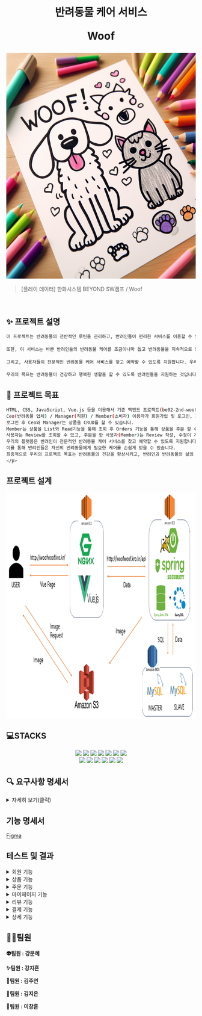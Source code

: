 
<h1 align="center">
반려동물 케어 서비스

Woof </h1>


<div align="center">
<img src="img/main.png" width="600" height="600"/>
</div>


> [플레이 데이터] 한화시스템 BEYOND SW캠프 / Woof


<br>

## ✨ 프로젝트 설명

```sh
이 프로젝트는 반려동물의 전반적인 루틴을 관리하고, 반려인들이 편리한 서비스를 이용할 수 있도록 돕는 서비스를 제공합니다. 이 서비스는 반려동물의 일상, 생활 패턴, 건강 상태 등 다양한 정보를 분석하여 반려인들에게 유용한 피드백과 조언을 제공합니다.

또한, 이 서비스는 바쁜 반려인들의 반려동물 케어를 조금이나마 돕고 반려동물을 지속적으로 모니터링하여 적절한 조치를 취할 수 있도록 돕습니다.

그리고, 사용자들이 전문적인 반려동물 케어 서비스를 찾고 예약할 수 있도록 지원합니다. 우리는 미용, 병원등과 같은 다양한 종류의 서비스를 제공하는 업체들과 협력하여, 사용자들이 그들의 반려동물에게 필요한 케어를 쉽게 찾을 수 있도록 도와줍니다.

우리의 목표는 반려동물이 건강하고 행복한 생활을 할 수 있도록 반려인들을 지원하는 것입니다. 우리는 이 서비스를 통해 반려동물 케어를 더 효과적이고 편리하게 만들기를 희망하고, 반려인과 반려동물이 더 나은 삶을 즐길 수 있도록 돕고자 합니다.
```

## 📌 프로젝트 목표

```sh <p align="left">
HTML, CSS, JavaScript, Vue.js 등을 이용해서 기존 백엔드 프로젝트(be02-2nd-woof-animal_careservice)와 연계하여
Ceo(반려동물 업체) / Manager(직원) / Member(소비자) 이용자가 회원가입 및 로그인, 회원정보수정, 조회가 가능하도록 구현하였습니다.
로그인 후 Ceo와 Manager는 상품을 CRUD를 할 수 있습니다.
Member는 상품을 List와 Read기능을 통해 조회 후 Orders 기능을 통해 상품을 주문 할 수 있습니다.
사용자는 Review를 조회할 수 있고, 주문을 한 사용자(Member)는 Review 작성, 수정이 가능합니다.
우리의 플랫폼은 반려인이 전문적인 반려동물 케어 서비스를 찾고 예약할 수 있도록 지원합니다.
이를 통해 반려인들은 자신의 반려동물에게 필요한 케어를 손쉽게 받을 수 있습니다.
최종적으로 우리의 프로젝트 목표는 반려동물의 건강을 향상시키고, 반려인과 반려동물의 삶의 질을 향상시키는 데 기여하는 것입니다.
</p>
```

## 프로젝트 설계
<img src="img/SystemArchitecture.png" width="800" height="600"/>
<br />

## 💻STACKS
<div align=center>
	<img src="https://img.shields.io/badge/HTML5-E34F26?style=flat&logo=HTML5&logoColor=white" />
	<img src="https://img.shields.io/badge/CSS3-1572B6?style=flat&logo=CSS3&logoColor=white" />
	<img src="https://img.shields.io/badge/JavaScript-F7DF1E?style=flat&logo=JavaScript&logoColor=white" />
  <img src="https://img.shields.io/badge/vuejs-%2335495e.svg?style=flat&logo=vuedotjs&logoColor=%234FC08D" />
<img src="https://img.shields.io/badge/Ununtu-E95420?style=flat&logo=Ubuntu&logoColor=black&color=darkorange">
<img src="https://img.shields.io/badge/nginx-%23009639.svg?style=flat&logo=nginx&logoColor=white"></a>
<img src="https://img.shields.io/badge/Pinia-0285C9?style=flat&color=dark"></a></a>
<br>
<img src="https://img.shields.io/badge/GitHub-181717?style=flat&logo=GitHub&logoColor=white&color=black"></a></a>
<img src="https://img.shields.io/badge/Git-F05032?style=flat&logo=Git&logoColor=white&color=ffa500"></a></a>
<img src="https://img.shields.io/badge/MySQL-4479A1?style=flat&logo=MySQL&logoColor=white"/></a></a>
<img src="https://img.shields.io/badge/Amazon AWS-232F3E?style=flat&logo=AmazonAWS&logoColor=black&color=orange"/></a></a>
<img src="https://img.shields.io/badge/Amazon S3-569A31?style=flat&logo=Amazon S3&logoColor=white&color=red"/></a></a>
<img src="https://img.shields.io/badge/Amazon%20EC2-FF9900?style=flat&logo=Amazon%20EC2&logoColor=white"></a></a>
</div>

## 🔍 요구사항 명세서

<details>
<summary>자세히 보기(클릭)</summary>

[1] 사용자

1. Woof에 회원가입을 할 수 있습니다.
   -> e-mail, PW, 닉네임, 전화번호, 반려동물정보를 입력해야 합니다.
2. 이메일 인증이 완료된 후 로그인 할 수 있습니다.
3. 헤더의 메뉴를 통해 업체조회, 매니저조회, 예약페이지, 상세페이지(About Us), 마이페이지로 이동할 수 있습니다.
4. 업체, 매니저를 선택하여 원하는 시간대에 예약(주문)할 수 있습니다.

[2] 업체 CEO (유치원, 병원, 미용실)
1. Woof에 회원가입을 할 수 있습니다.
   -> 사업자등록번호, PW, 이름, 전화번호, 업체소개를 입력해야 합니다.
2. 업체 등록을 할 수 있습니다
   -> 메뉴바에 업체를 클릭하면 업체List로 이동됩니다. 
   -> CEO 권한이 부여되어있으면 상품등록 버튼이 활성화됩니다.
   -> 가게이름, 상품이름, 전화번호, 가격, 상품설명, 사진등록 모든 사항을 입력해야 합니다.

[3] Woof 매니저
1. Woof에 회원가입을 할 수 있습니다.
   -> e-mail, PW, 닉네임은 필수로 기입하고, 전화번호, 반려동물정보는 선택적으로 기입합니다.
2. 매니저 등록을 할 수 있습니다
   -> 메뉴바에 매니저를 클릭하면 매니저List로 이동됩니다.
   -> 매니저 권한이 부여되어있으면 상품등록 버튼이 활성화 됩니다.
   -> 매니저이름, 성별, 전화번호, 가격, 경력, 사진등록 모든 사항을 입력해야 합니다.

[4] 예약(주문)
1. 고객은 이름, 전화번호, 예약시간, 특이사항(요구사항), 픽업장소(매니저가 반려동물을 픽업할 장소)를 작성합니다.
2. 주문이 완료되면 예약 성공 페이지로 이동합니다.
   -> 성공페이지에서는 예약확인, 예약삭제, 예약수정 버튼을 통해 원하는 서비스가 이용 가능합니다.

[5] 리뷰 (수정중)
1. 사용자는 이용한 업체에 대한 리뷰 작성과 사진 첨부가 가능하다
2. 사용자는 리뷰 열람에 대한 권한 설정을 할 수 있다.
3. 업체는 고객의 리뷰 번호와 별점, 사진을 확인할 수 있다
4. 업체는 고객의 리뷰에 댓글을 작성할 수 있다
5. 리뷰 작성 시 최소 10글자 이상, 사진 선택, 별점 필수
6. 별점이 일정 시간 이상 꾸준히 낮다면 업체는 상위 노출이 되지 않게 패널티를 부여 받는다


[6] 결제
   (미구현)
 
</details>


## 기능 명세서
[Figma](https://www.figma.com/file/yjIBFhdhZncLcf8b86gVjo/woof?type=design&node-id=0%3A1&mode=design&t=yL5aeT6QrqejlCSP-1)


## 테스트 및 결과

<details>
<summary>회원 기능</summary>
<br/>

일반 회원 가입
<br/>
<hr/>
<p align="center">
  <img src="img/public%20signup.png">
</p>
<br/>
일반 회원 로그인
<hr/>
<p align="center">
  <img src="img/public%20login.png">
</p>
<br/>

매니저 회원 가입
<hr/>
<p align="center">
<img src="img/manager%20signup.png"> 
</p>
<br/>

매니저 로그인
<hr/>
<p align="center">
<img src="img/manager%20login.png">
</p>
<br/>

업체 회원 가입
<hr/>
<p align="center">
<img src="img/Ceo%20signup.png">
</p>
<br/>

업체 로그인
<hr/>
<p align="center">
<img src="img/Ceo%20login.png">
</p>
<br/>
</details>



<details>
<summary>상품 기능</summary>

업체 등록
<hr/>
<p align="center">
  <img src="img/product%20create.png">
</p>
<br/>

업체 리스트
<hr/>
<p align="center">
  <img src="img/product%20list.png">
</p>
<br/>

업체 조회
<hr/>
<p align="center">
  <img src="img/product%20read.png">
</p>
<br/>

업체 수정
<hr/>
<p align="center">
  <img src="img/product%20modify.png">
</p>
<br/>

업체 삭제
<hr/>
<p align="center">
  <img src="img/product%20delete.png">
</p>
<br/>

매니저 등록
<hr/>
<p align="center">
  <img src="">
</p>

매니저 리스트
<hr/>
<p align="center">
  <img src="">
</p>

매니저 조회
<hr/>
<p align="center">
  <img src="">
</p>


매니저 수정
<hr/>
<p align="center">
  <img src="">
</p>

매니저 삭제
<hr/>
<p align="center">
  <img src="">
</p>
</details>

<details>
<summary>주문 기능</summary>


주문 등록
<hr/>
<p align="center">
  <img src="">
</p>
<br/>

주문 리스트
<hr/>
<p align="center">
  <img src="">
</p>
<br/>

주문 조회
<hr/>
<p align="center">
  <img src="">
</p>
<br/>

주문 수정
<hr/>
<p align="center">
  <img src="">
</p>
<br/>


주문 삭제
<hr/>
<p align="center">
  <img src="">
</p>
<br/>
</details>

<details>
<summary>마이페이지 기능</summary>
<br/>

회원 정보 수정
<hr/>
<p align="center">
  <img src="">
</p>
<br/>

예약 내역
<hr/>
<p align="center">
  <img src="">
</p>
<br/>

즐겨찾기 목록
<hr/>
<p align="center">
  <img src="">
</p>
<br/>

리뷰 관리
<hr/>
<p align="center">
  <img src="">
</p>
<br/>
</details>

<details>
<summary>리뷰 기능</summary>
<br/>

리뷰 등록
<hr/>
<p align="center">
  <img src="">
</p>
<br/>

리뷰 조회
<hr/>
<p align="center">
  <img src="">
</p>
<br/>

리뷰 수정
<hr/>
<p align="center">
  <img src="">
</p>
<br/>
</details>

<details>
<summary>결제 기능</summary>
결제 기능


자세한 사진은 Docs/실행결과 폴더 확인해주세요.

</details>

<details>
<summary>상세 기능</summary>
<br/>

About us
<hr/>
<p align="center">
  <img src="">
</p>
<br/>

</details>



## 🤼‍♂️팀원

**👽️팀원 : 강문혜**

**✨️팀원 : 강지흔**

**💚️팀원 : 김주연**

**🙂️팀원 : 김지은**

**🚀️팀원 : 이창훈**